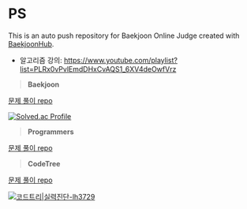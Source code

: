 # PS
This is an auto push repository for Baekjoon Online Judge created with [BaekjoonHub](https://github.com/BaekjoonHub/BaekjoonHub).  
- 알고리즘 강의: https://www.youtube.com/playlist?list=PLRx0vPvlEmdDHxCvAQS1_6XV4deOwfVrz

> **Baekjoon**

[문제 풀이 repo](https://github.com/abyss-s/PS/tree/main/%EB%B0%B1%EC%A4%80)  

[![Solved.ac Profile](http://mazassumnida.wtf/api/generate_badge?boj=abyss)](https://solved.ac/abyss)

> **Programmers**

[문제 풀이 repo](https://github.com/abyss-s/PS/tree/main/%ED%94%84%EB%A1%9C%EA%B7%B8%EB%9E%98%EB%A8%B8%EC%8A%A4)

> **CodeTree**

[문제 풀이 repo](https://github.com/abyss-s/codetree-TILs)  

[![코드트리|실력진단-lh3729](https://banner.codetree.ai/v1/banner/lh3729)](https://www.codetree.ai/profiles/lh3729)
